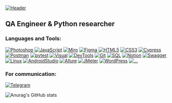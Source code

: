 [![Header](Polina-Kuznetsova-html-css/Polina-Kuznetsova-html-css/blob/main/assets/logo.png)](https://github.com/Polina-Kuznetsova-html-css)

## QA Engineer & Python researcher

### Languages and Tools:
[![Photoshop](https://img.shields.io/badge/-Photoshop-24292f??style=for-the-badge&logo=Photoshop&logoColor=47c5fb)](https://github.com/Polina-Kuznetsova-html-css)
[![JavaScript](https://img.shields.io/badge/-JavaScript-24292f??style=for-the-badge&logo=JavaScript&logoColor=fff600)](https://github.com/GoodyrevQA/SnakeQA)
[![Miro](https://img.shields.io/badge/-Miro-24292f??style=for-the-badge&logo=Miro&logoColor=ff6c36)](https://miro.com/app/board/uXjVP_77u_w=/)
[![Figma](https://img.shields.io/badge/-Figma-24292f??style=for-the-badge&logo=Figma&logoColor=00bf0d)](https://github.com/GoodyrevQA/python_selenium)
[![HTML5](https://img.shields.io/badge/-HTML5-24292f??style=for-the-badge&logo=html5&logoColor=f68442)](https://github.com/GoodyrevQA/GoodyrevQA.github.io)
[![CSS3](https://img.shields.io/badge/-CSS3-24292f??style=for-the-badge&logo=css3&logoColor=265eaa)](https://github.com/GoodyrevQA/GoodyrevQA.github.io)
[![Cypress](https://img.shields.io/badge/-Cypress-24292f??style=for-the-badge&logo=Cypress&logoColor=d2d2d2)](https://github.com/GoodyrevQA/cypress.js)
[![Postman](https://img.shields.io/badge/-Postman-24292f??style=for-the-badge&logo=Postman&logoColor=ff6c36)](https://github.com/GoodyrevQA/Postman)
[![pytest](https://img.shields.io/badge/-pytest-24292f??style=for-the-badge&logo=pytest&logoColor=0099d9)](https://github.com/GoodyrevQA/python_autotests)
[![Visual](https://img.shields.io/badge/-Visual_Studio_Code-24292f??style=for-the-badge&logo=Visualstudiocode&logoColor=47c5fb)](https://github.com/GoodyrevQA)
[![DevTools](https://img.shields.io/badge/-DevTools-24292f??style=for-the-badge&logo=googlechrome&logoColor=fff600)](https://github.com/GoodyrevQA)
[![Git](https://img.shields.io/badge/-Git-24292f??style=for-the-badge&logo=Git&logoColor=f43010)](https://github.com/GoodyrevQA)
[![SQL](https://img.shields.io/badge/-SQL-24292f??style=for-the-badge&logo=postgresql&logoColor=0487af)](https://github.com/GoodyrevQA)
[![Notion](https://img.shields.io/badge/-Notion-24292f??style=for-the-badge&logo=Notion&logoColor=ffffff)](https://github.com/GoodyrevQA)
[![Swagger](https://img.shields.io/badge/-Swagger-24292f??style=for-the-badge&logo=Swagger&logoColor=0cff00)](https://github.com/GoodyrevQA)
[![Linux](https://img.shields.io/badge/-Linux-24292f??style=for-the-badge&logo=linux&logoColor=ffffff)](https://github.com/GoodyrevQA)
[![AndroidStudio](https://img.shields.io/badge/-AndroidStudio-24292f??style=for-the-badge&logo=androidstudio&logoColor=79ae42)](https://github.com/GoodyrevQA)
[![Allure](https://img.shields.io/badge/-Allure-24292f??style=for-the-badge&logo=Allurer&logoColor=0cff00)](https://github.com/GoodyrevQA)
[![JMeter](https://img.shields.io/badge/-JMeter-24292f??style=for-the-badge&logo=JMeter&logoColor=ffffff)](https://github.com/GoodyrevQA/JMeter)
[![WordPress](https://img.shields.io/badge/-WordPress-24292f??style=for-the-badge&logo=WordPress&logoColor=79ae42)](https://github.com/polina-kuznetsova-html-css)
[![...](https://img.shields.io/badge/-...-24292f??style=for-the-badge&logo=...&logoColor=ffffff)](https://github.com/GoodyrevQA?tab=repositories)

### For communication:
[![Telegram](https://img.shields.io/badge/-Telegram-24292f??style=for-the-badge&logo=Telegram&logoColor=47c5fb)](https://t.me/ForsFortis)

![Anurag's GitHub stats](https://github-readme-stats.vercel.app/api?username=Polina-Kuznetsova-html-css&hide=issues,contribs&show_icons=true&theme=codeSTACKr)
